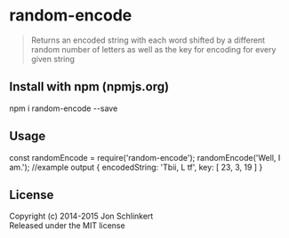 # random-encode
> Returns an encoded string with each word shifted by a different random number of letters as well as the key for encoding for every given string

## Install with npm (npmjs.org)

npm i random-encode --save

## Usage

const randomEncode = require('random-encode');
randomEncode('Well, I am.');
//example output { encodedString: 'Tbii, L tf', key: [ 23, 3, 19 ] }

## License
Copyright (c) 2014-2015 Jon Schlinkert  
Released under the MIT license
